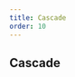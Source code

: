 ```yaml
---
title: Cascade
order: 10
---
```


## Cascade

<code src="./cascade/index.tsx" />

<API src="../../../components/cascade/index.tsx"></API>
